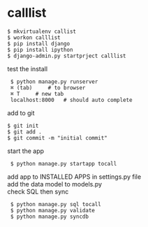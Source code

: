 # calllist
    $ mkvirtualenv callist
    $ workon calllist
    $ pip install django
    $ pip install ipython
    $ django-admin.py startprject calllist
    
test the install  
 
     $ python manage.py runserver
     ⌘ (tab)     # to browser 
     ⌘ T     # new tab
     localhost:8000   # should auto complete
add to git

    $ git init
    $ git add .
    $ git commit -m "initial commit"    
start the app
     
     $ python manage.py startapp tocall
     
 add app to INSTALLED APPS in settings.py file  
 add the data model to models.py  
 check SQL then sync 
 
     $ python manage.py sql tocall
     $ python manage.py validate
     $ python manage.py syncdb
